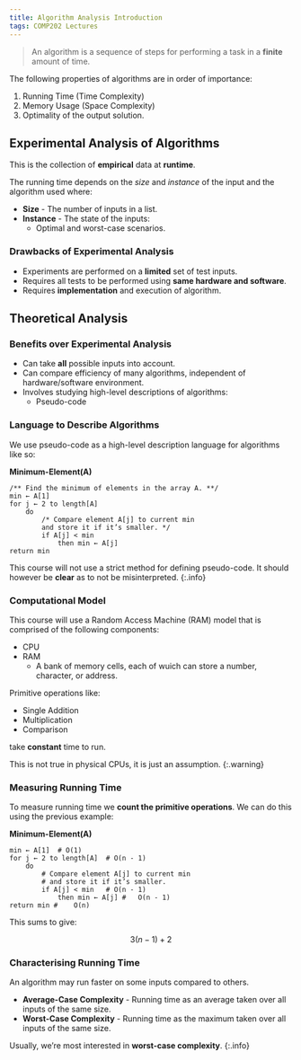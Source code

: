 ```yaml
---
title: Algorithm Analysis Introduction
tags: COMP202 Lectures
---
```

> An algorithm is a sequence of steps for performing a task in a **finite** amount of time. 

The following properties of algorithms are in order of importance:

1. Running Time (Time Complexity)
1. Memory Usage (Space Complexity)
1. Optimality of the output solution.

## Experimental Analysis of Algorithms
This is the collection of **empirical** data at **runtime**. 

The running time depends on the *size* and *instance* of the input and the algorithm used where:

* **Size** - The number of inputs in a list.
* **Instance** - The state of the inputs:
	* Optimal and worst-case scenarios.
	
### Drawbacks of Experimental Analysis

* Experiments are performed on a **limited** set of test inputs.
* Requires all tests to be performed using **same hardware and software**.
* Requires **implementation** and execution of algorithm.

## Theoretical Analysis
### Benefits over Experimental Analysis

* Can take **all** possible inputs into account.
* Can compare efficiency of many algorithms, independent of hardware/software environment.
* Involves studying high-level descriptions of algorithms:
	* Pseudo-code
	
### Language to Describe Algorithms
We use pseudo-code as a high-level description language for algorithms like so:

**Minimum-Element(A)**

```
/** Find the minimum of elements in the array A. **/
min ← A[1]
for j ← 2 to length[A]
	do
		/* Compare element A[j] to current min
		and store it if it’s smaller. */
		if A[j] < min
			then min ← A[j]
return min
```

This course will not use a strict method for defining pseudo-code. It should however be **clear** as to not be misinterpreted.
{:.info}

### Computational Model
This course will use a Random Access Machine (RAM) model that is comprised of the following components:

* CPU
* RAM
	* A bank of memory cells, each of wuich can store a number, character, or address.
	
Primitive operations like:

* Single Addition
* Multiplication
* Comparison

take **constant** time to run.

This is not true in physical CPUs, it is just an assumption.
{:.warning}

### Measuring Running Time
To measure running time we **count the primitive operations**. We can do this using the previous example:

**Minimum-Element(A)**

```
min ← A[1]	# O(1)
for j ← 2 to length[A]	# O(n - 1)
	do
		# Compare element A[j] to current min
		# and store it if it’s smaller.
		if A[j] < min	# O(n - 1)
			then min ← A[j]	#	O(n - 1)
return min #	O(n)
```

This sums to give:

$$
3(n-1)+2
$$

### Characterising Running Time
An algorithm may run faster on some inputs compared to others.

* **Average-Case Complexity** - Running time as an average taken over all inputs of the same size.
* **Worst-Case Complexity** - Running time as the maximum taken over all inputs of the same size. 

Usually, we’re most interested in **worst-case complexity**.
{:.info}